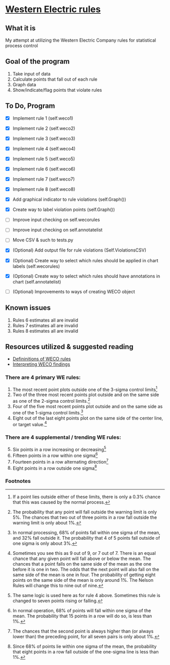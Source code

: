 # [Western Electric rules](https://www.wikiwand.com/en/Western_Electric_rules)

## What it is
My attempt at utilizing the Western Electric Company rules for statistical process control


## Goal of the program

1. Take input of data
2. Calculate points that fall out of each rule
3. Graph data
4. Show/indicate/flag points that violate rules

## To Do, Program
- [x] Implement rule 1 (self.weco1)
- [x] Implement rule 2 (self.weco2)
- [x] Implement rule 3 (self.weco3)
- [x] Implement rule 4 (self.weco4)
- [x] Implement rule 5 (self.weco5)
- [x] Implement rule 6 (self.weco6)
- [x] Implement rule 7 (self.weco7)
- [x] Implement rule 8 (self.weco8)
- [x] Add graphical indicator to rule violations (self.Graph())
- [x] Create way to label violation points (self.Graph())
- [ ] Improve input checking on self.wecorules
- [ ] Improve input checking on self.annotatelist
- [ ] Move CSV & such to tests.py

- [x] \(Optional) Add output file for rule violations (Self.ViolationsCSV)
- [x] \(Optional) Create way to select which rules should be applied in chart labels (self.wecorules)
- [x] \(Optional) Create way to select which rules should have annotations in chart (self.annotatelist)
- [ ] \(Optional) Improvements to ways of creating WECO object

## Known issues
1. Rules 6 estimates all are invalid
2. Rules 7 estimates all are invalid
3. Rules 8 estimates all are invalid


## Resources utilized & suggested reading
- [Defininitions of WECO rules](https://quinn-curtis.com//index.php/spcnamedrulesets/)
- [Interpreting WECO findings](https://www.spcforexcel.com/knowledge/control-chart-basics/control-chart-rules-interpretation)

### There are 4 primary WE rules:
1. The most recent point plots outside one of the 3-sigma control limits[^1]
2. Two of the three most recent points plot outside and on the same side as one of the 2-sigma control limits.[^2]
3. Four of the five most recent points plot outside and on the same side as one of the 1-sigma control limits.[^3]
4. Eight out of the last eight points plot on the same side of the center line, or target value.[^4]

### There are 4 supplemental / trending WE rules:
5. Six points in a row increasing or decreasing[^5]
6. Fifteen points in a row within one sigma[^6]
7. Fourteen points in a row alternating direction[^7]
8. Eight points in a row outside one sigma[^8]


### Footnotes
[^1]: If a point lies outside either of these limits, there is only a 0.3% chance that this was caused by the normal process.
[^2]: The probability that any point will fall outside the warning limit is only 5%. The chances that two out of three points in a row fall outside the warning limit is only about 1%.
[^3]: In normal processing, 68% of points fall within one sigma of the mean, and 32% fall outside it. The probability that 4 of 5 points fall outside of one sigma is only about 3%.
[^4]: Sometimes you see this as 9 out of 9, or 7 out of 7. There is an equal chance that any given point will fall above or below the mean. The chances that a point falls on the same side of the mean as the one before it is one in two. The odds that the next point will also fall on the same side of the mean is one in four. The probability of getting eight points on the same side of the mean is only around 1%. The Nelson Rules will change this to nine out of nine.
[^5]: The same logic is used here as for rule 4 above. Sometimes this rule is changed to seven points rising or falling.
[^6]: In normal operation, 68% of points will fall within one sigma of the mean. The probability that 15 points in a row will do so, is less than 1%.
[^7]: The chances that the second point is always higher than (or always lower than) the preceding point, for all seven pairs is only about 1%.
[^8]: Since 68% of points lie within one sigma of the mean, the probability that eight points in a row fall outside of the one-sigma line is less than 1%.

<!--[Format Guideline](https://docs.github.com/en/github/writing-on-github/getting-started-with-writing-and-formatting-on-github/basic-writing-and-formatting-syntax)-->
